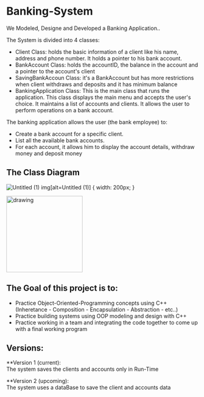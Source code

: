 # Banking-System
 
We Modeled, Designe and Developed a Banking Application..  

The System is divided into 4 classes:
* Client Class: holds the basic information of a client like his name, address and phone number. It holds a pointer to his bank account.
* BankAccount Class: holds the accountID, the balance in the account and a pointer to the account's client
* SavingBankAccoun Class: it's a BankAccount but has more restrictions when client withdraws and deposits and it has minimum balance
* BankingApplication Class: This is the main class that runs the application. This class displays the main menu and accepts the user's choice. It maintains a list of accounts and clients. It allows the user to perform operations on a bank account.


The banking application allows the user (the bank employee) to:
* Create a bank account for a specific client.
* List all the available bank accounts.
* For each account, it allows him to display the account details, withdraw money and deposit money

## The Class Diagram
![Untitled (1)](https://user-images.githubusercontent.com/102534922/204098109-eaa1dde2-8dfa-4164-b404-b9f698d00c49.png)
img[alt=Untitled (1)] { width: 200px; }

<img src="https://user-images.githubusercontent.com/102534922/204098109-eaa1dde2-8dfa-4164-b404-b9f698d00c49.png" alt="drawing" width="200"/>

## The Goal of this project is to:
* Practice Object-Oriented-Programming concepts using C++ (Inheretance - Composition - Encapsulation - Abstraction - etc..) 
* Practice building systems using OOP modeling and design with C++
* Practice working in a team and integrating the code together to come up with a final working program


## Versions:
**Version 1 (current):  
The system saves the clients and accounts only in Run-Time 

**Version 2 (upcoming):  
The system uses a dataBase to save the client and accounts data
